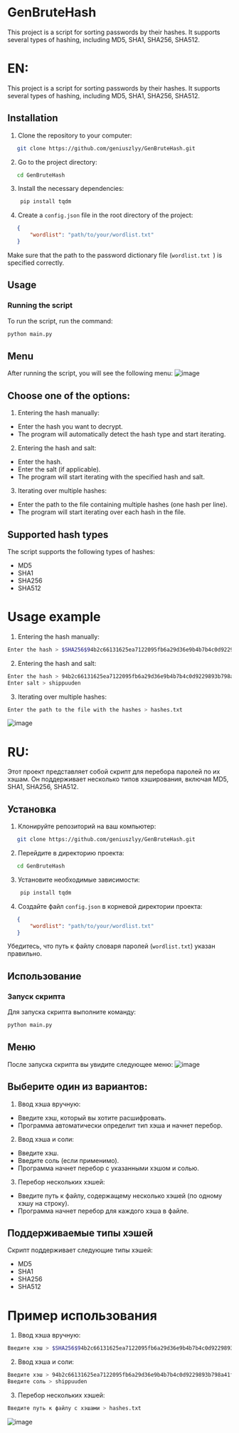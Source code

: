 # GenBruteHash
This project is a script for sorting passwords by their hashes. It supports several types of hashing, including MD5, SHA1, SHA256, SHA512.

# EN:
This project is a script for sorting passwords by their hashes. It supports several types of hashing, including MD5, SHA1, SHA256, SHA512.
## Installation
1. Clone the repository to your computer:
 ```bash
    git clone https://github.com/geniuszlyy/GenBruteHash.git
 ```
2. Go to the project directory:
 ```bash
    cd GenBruteHash
 ```
3. Install the necessary dependencies:
```bash
    pip install tqdm
```
4. Create a `config.json` file in the root directory of the project:
 ```json
    {
        "wordlist": "path/to/your/wordlist.txt"
    }
 ```
Make sure that the path to the password dictionary file (`wordlist.txt `) is specified correctly.

## Usage

### Running the script

To run the script, run the command:
```bash
python main.py
```
## Menu
After running the script, you will see the following menu:
![image](https://github.com/user-attachments/assets/679bcc5e-5487-4ccc-b146-29018c79c4f1)

## Choose one of the options:

1. Entering the hash manually:
- Enter the hash you want to decrypt.
- The program will automatically detect the hash type and start iterating.

2. Entering the hash and salt:
- Enter the hash.
- Enter the salt (if applicable).
- The program will start iterating with the specified hash and salt.

3. Iterating over multiple hashes:
- Enter the path to the file containing multiple hashes (one hash per line).
- The program will start iterating over each hash in the file.

## Supported hash types
The script supports the following types of hashes:
- MD5
- SHA1
- SHA256
- SHA512

# Usage example
1. Entering the hash manually:
```bash
Enter the hash > $SHA256$94b2c66131625ea7122095fb6a29d36e9b4b7b4c0d9229893b798a41fc084921
```
2. Entering the hash and salt:
```bash
Enter the hash > 94b2c66131625ea7122095fb6a29d36e9b4b7b4c0d9229893b798a41fc084921
Enter salt > shippuuden
```
3. Iterating over multiple hashes:
```bash
Enter the path to the file with the hashes > hashes.txt
```
![image](https://github.com/user-attachments/assets/27b93737-2063-4189-ba3c-4d071e2f5006)


# RU:
Этот проект представляет собой скрипт для перебора паролей по их хэшам. Он поддерживает несколько типов хэширования, включая MD5, SHA1, SHA256, SHA512.
## Установка
1. Клонируйте репозиторий на ваш компьютер:
 ```bash
    git clone https://github.com/geniuszlyy/GenBruteHash.git
 ```
2. Перейдите в директорию проекта:
 ```bash
    cd GenBruteHash
 ```
3. Установите необходимые зависимости:
```bash
    pip install tqdm
```
4. Создайте файл `config.json` в корневой директории проекта:
 ```json
    {
        "wordlist": "path/to/your/wordlist.txt"
    }
 ```
Убедитесь, что путь к файлу словаря паролей (`wordlist.txt`) указан правильно.

## Использование

### Запуск скрипта

Для запуска скрипта выполните команду:
```bash
python main.py
```
## Меню
После запуска скрипта вы увидите следующее меню:
![image](https://github.com/user-attachments/assets/679bcc5e-5487-4ccc-b146-29018c79c4f1)

## Выберите один из вариантов:

1. Ввод хэша вручную:
- Введите хэш, который вы хотите расшифровать.
- Программа автоматически определит тип хэша и начнет перебор.

2. Ввод хэша и соли:
- Введите хэш.
- Введите соль (если применимо).
- Программа начнет перебор с указанными хэшом и солью.

3. Перебор нескольких хэшей:
- Введите путь к файлу, содержащему несколько хэшей (по одному хэшу на строку).
- Программа начнет перебор для каждого хэша в файле.

## Поддерживаемые типы хэшей
Скрипт поддерживает следующие типы хэшей:
- MD5
- SHA1
- SHA256
- SHA512

# Пример использования
1. Ввод хэша вручную:
```bash
Введите хэш > $SHA256$94b2c66131625ea7122095fb6a29d36e9b4b7b4c0d9229893b798a41fc084921
```
2. Ввод хэша и соли:
```bash
Введите хэш > 94b2c66131625ea7122095fb6a29d36e9b4b7b4c0d9229893b798a41fc084921
Введите соль > shippuuden
```
3. Перебор нескольких хэшей:
```bash
Введите путь к файлу с хэшами > hashes.txt
```
![image](https://github.com/user-attachments/assets/5d655a6c-6b81-4b41-a614-bf7860642663)
